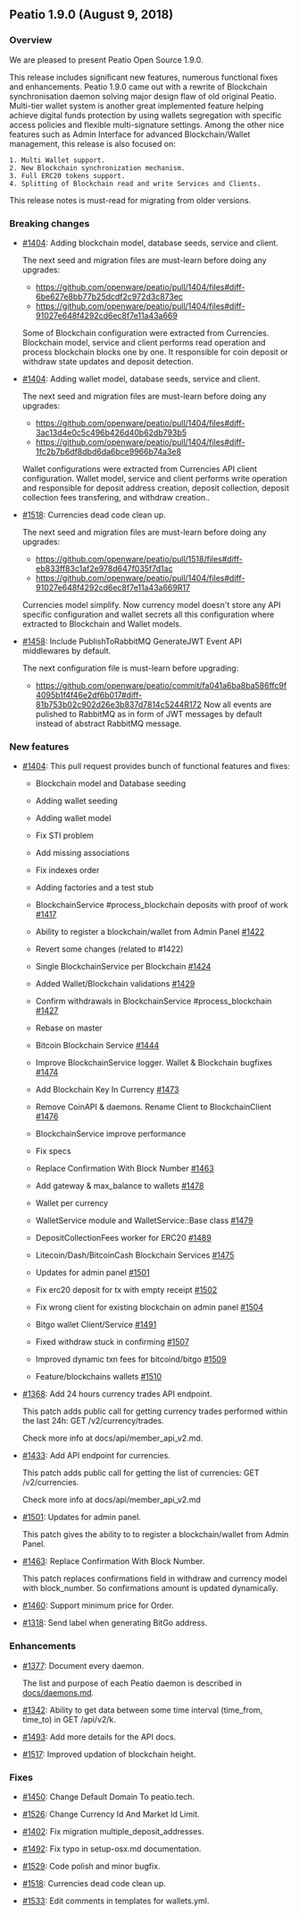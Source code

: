## Peatio 1.9.0 (August 9, 2018) ##

### Overview ###

We are pleased to present Peatio Open Source 1.9.0.

This release includes significant new features, numerous functional fixes and enhancements. Peatio 1.9.0 came out with a rewrite of Blockchain synchronisation daemon solving major design flaw of old original Peatio. Multi-tier wallet system is another great implemented feature helping achieve digital funds protection by using wallets segregation with specific access policies and flexible multi-signature settings. Among the other nice features such as Admin Interface for advanced Blockchain/Wallet management, this release is also focused on:

    1. Multi Wallet support.
    2. New Blockchain synchronization mechanism.
    3. Full ERC20 tokens support.
    4. Splitting of Blockchain read and write Services and Clients.

This release notes is must-read for migrating from older versions.

### Breaking changes ###

- [#1404](https://github.com/openware/peatio/pull/1404): Adding blockchain model, database seeds, service and client.

  The next seed and migration files are must-learn before doing any upgrades:

  - https://github.com/openware/peatio/pull/1404/files#diff-6be627e8bb77b25dcdf2c972d3c873ec
  - https://github.com/openware/peatio/pull/1404/files#diff-91027e648f4292cd6ec8f7e11a43a669

  Some of Blockchain configuration were extracted from Currencies. Blockchain model, service and client performs read operation and process blockchain blocks one by one. It responsible for coin deposit or withdraw state updates and deposit detection.

- [#1404](https://github.com/openware/peatio/pull/1404): Adding wallet model, database seeds, service and client.

  The next seed and migration files are must-learn before doing any upgrades:

  - https://github.com/openware/peatio/pull/1404/files#diff-3ac13d4e0c5c496b426d40b62db793b5
  - https://github.com/openware/peatio/pull/1404/files#diff-1fc2b7b6df8dbd6da6bce9966b74a3e8

  Wallet configurations were extracted from Currencies API client configuration. Wallet model, service and client performs write operation and responsible for deposit address creation, deposit collection, deposit collection fees transfering, and withdraw creation..

- [#1518](https://github.com/openware/peatio/pull/1518): Currencies dead code clean up.

  The next seed and migration files are must-learn before doing any upgrades:

  - https://github.com/openware/peatio/pull/1518/files#diff-eb833ff83c1af2e978d647f035f7d1ac
  - https://github.com/openware/peatio/pull/1404/files#diff-91027e648f4292cd6ec8f7e11a43a669R17

  Currencies model simplify. Now currency model doesn't store any API specific configuration and wallet secrets all this configuration where extracted to Blockchain and Wallet models.

- [#1458](https://github.com/openware/peatio/pull/1458): Include PublishToRabbitMQ GenerateJWT Event API middlewares by default.

  The next configuration file is must-learn before upgrading:
  -	https://github.com/openware/peatio/commit/fa041a6ba8ba586ffc9f4095b1f4f46e2df6b017#diff-81b753b02c902d26e3b837d7814c5244R172
  Now all events are pulished to RabbitMQ as in form of JWT messages by default instead of abstract RabbitMQ message.

### New features ###

* [#1404](https://github.com/openware/peatio/pull/1404): This pull request provides bunch of functional features and fixes:
  * Blockchain model and Database seeding

  * Adding wallet seeding

  * Adding wallet model

  * Fix STI problem

  * Add missing associations

  * Fix indexes order

  * Adding factories and a test stub

  * BlockchainService #process_blockchain deposits with proof of work [#1417](https://github.com/openware/peatio/pull/1417)

  * Ability to register a blockchain/wallet from Admin Panel [#1422](https://github.com/openware/peatio/pull/1422)

  * Revert some changes (related to #1422)

  * Single BlockchainService per Blockchain [#1424](https://github.com/openware/peatio/pull/1424)

  * Added Wallet/Blockchain validations [#1429](https://github.com/openware/peatio/pull/1429)

  * Confirm withdrawals in BlockchainService #process_blockchain [#1427](https://github.com/openware/peatio/pull/1427)

  * Rebase on master

  * Bitcoin Blockchain Service [#1444](https://github.com/openware/peatio/pull/1444)

  * Improve BlockchainService logger. Wallet & Blockchain bugfixes [#1474](https://github.com/openware/peatio/pull/1474)

  * Add Blockchain Key In Currency [#1473](https://github.com/openware/peatio/pull/1473)

  * Remove CoinAPI & daemons. Rename Client to BlockchainClient [#1476](https://github.com/openware/peatio/pull/1476)

  * BlockchainService improve performance

  * Fix specs

  * Replace Confirmation With Block Number [#1463](https://github.com/openware/peatio/pull/1463)

  * Add gateway & max_balance to wallets [#1478](https://github.com/openware/peatio/pull/1478)

  * Wallet per currency

  * WalletService module and WalletService::Base class [#1479](https://github.com/openware/peatio/pull/1479)

  * DepositCollectionFees worker for ERC20 [#1489](https://github.com/openware/peatio/pull/1489)

  * Litecoin/Dash/BitcoinCash Blockchain Services [#1475](https://github.com/openware/peatio/pull/1475)

  * Updates for admin panel [#1501](https://github.com/openware/peatio/pull/1501)

  * Fix erc20 deposit for tx with empty receipt [#1502](https://github.com/openware/peatio/pull/1502)

  * Fix wrong client for existing blockchain on admin panel [#1504](https://github.com/openware/peatio/pull/1504)

  * Bitgo wallet Client/Service [#1491](https://github.com/openware/peatio/pull/1491)

  * Fixed withdraw stuck in confirming [#1507](https://github.com/openware/peatio/pull/1507)

  * Improved dynamic txn fees for bitcoind/bitgo [#1509](https://github.com/openware/peatio/pull/1509)

  * Feature/blockchains wallets [#1510](https://github.com/openware/peatio/pull/1510)


* [#1368](https://github.com/openware/peatio/pull/1368): Add 24 hours currency trades API endpoint.

  This patch adds public call for getting currency trades performed within the last 24h: GET /v2/currency/trades.

  Check more info at docs/api/member_api_v2.md.

* [#1433](https://github.com/openware/peatio/pull/1433): Add API endpoint for currencies.

  This patch adds public call for getting the list of currencies: GET /v2/currencies.

  Check more info at docs/api/member_api_v2.md

* [#1501](https://github.com/openware/peatio/pull/1501): Updates for admin panel.

  This patch gives the ability to to register a blockchain/wallet from Admin Panel.

* [#1463](https://github.com/openware/peatio/pull/1463): Replace Confirmation With Block Number.

  This patch replaces confirmations field in withdraw and currency model with block_number. So confirmations amount is updated dynamically.

* [#1460](https://github.com/openware/peatio/pull/1460): Support minimum price for Order.

* [#1318](https://github.com/openware/peatio/pull/1318): Send label when generating BitGo address.


### Enhancements ###

* [#1377](https://github.com/openware/peatio/pull/1377): Document every daemon.

  The list and purpose of each Peatio daemon is described in [docs/daemons.md](docs/daemons.md).

* [#1342](https://github.com/openware/peatio/pull/1342): Ability to get data between some time interval (time_from, time_to) in GET /api/v2/k.

* [#1493](https://github.com/openware/peatio/pull/1493): Add more details for the API docs.

* [#1517](https://github.com/openware/peatio/pull/1517):  Improved updation of blockchain height.

### Fixes ###

* [#1450](https://github.com/openware/peatio/pull/1450): Change Default Domain To peatio.tech.

* [#1526](https://github.com/openware/peatio/pull/1526): Change Currency Id And Market Id Limit.

* [#1402](https://github.com/openware/peatio/pull/1402): Fix migration multiple_deposit_addresses.

* [#1492](https://github.com/openware/peatio/pull/1492): Fix typo in setup-osx.md documentation.

* [#1529](https://github.com/openware/peatio/pull/1529): Code polish and minor bugfix.

* [#1518](https://github.com/openware/peatio/pull/1518): Currencies dead code clean up.

* [#1533](https://github.com/openware/peatio/pull/1533): Edit comments in templates for wallets.yml.
